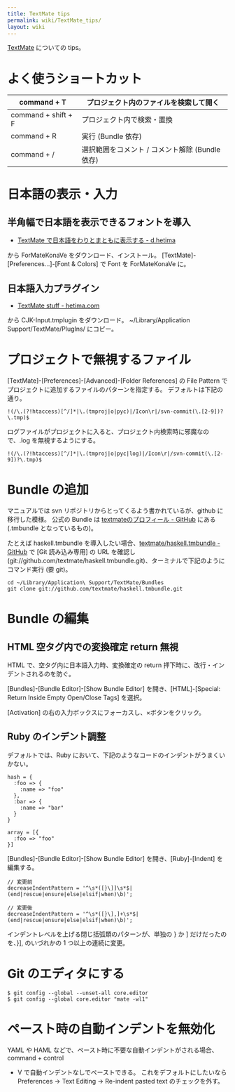 ```yaml
---
title: TextMate tips
permalink: wiki/TextMate_tips/
layout: wiki
---
```


[TextMate](http://macromates.com/) についての tips。

よく使うショートカット
======================

|command + T|プロジェクト内のファイルを検索して開く|
|-----------|--------------------------------------|
|command + shift + F|プロジェクト内で検索・置換|
|command + R|実行 (Bundle 依存)|
|command + /|選択範囲をコメント / コメント解除 (Bundle 依存)|

日本語の表示・入力
==================

半角幅で日本語を表示できるフォントを導入
----------------------------------------

-   [TextMate で日本語をわりとまともに表示する -
    d.hetima](http://d.hatena.ne.jp/hetima/20061102/1162435711)

から ForMateKonaVe をダウンロード、インストール。
[TextMate]-[Preferences...]-[Font & Colors] で Font を ForMateKonaVe
に。

日本語入力プラグイン
--------------------

-   [TextMate stuff - hetima.com](http://hetima.com/textmate/index.html)

から CJK-Input.tmplugin をダウンロード。 \~/Library/Application
Support/TextMate/PlugIns/ にコピー。

プロジェクトで無視するファイル
==============================

[TextMate]-[Preferences]-[Advanced]-[Folder References] の File Pattern
でプロジェクトに追加するファイルのパターンを指定する。
デフォルトは下記の通り。

    !(/\.(?!htaccess)[^/]*|\.(tmproj|o|pyc)|/Icon\r|/svn-commit(\.[2-9])?\.tmp)$

ログファイルがプロジェクトに入ると、プロジェクト内検索時に邪魔なので、.log
を無視するようにする。

    !(/\.(?!htaccess)[^/]*|\.(tmproj|o|pyc|log)|/Icon\r|/svn-commit(\.[2-9])?\.tmp)$

Bundle の追加
=============

マニュアルでは svn リポジトリからとってくるよう書かれているが、github
に移行した模様。 公式の Bundle は [textmateのプロフィール -
GitHub](https://github.com/textmate) にある (.tmbundle
となっているもの)。

たとえば haskell.tmbundle を導入したい場合、[textmate/haskell.tmbundle -
GitHub](https://github.com/textmate/haskell.tmbundle) で [Git
読み込み専用] の URL を確認し
(git://github.com/textmate/haskell.tmbundle.git)、ターミナルで下記のようにコマンド実行
(要 git)。

    cd ~/Library/Application\ Support/TextMate/Bundles
    git clone git://github.com/textmate/haskell.tmbundle.git

Bundle の編集
=============

HTML 空タグ内での変換確定 return 無視
-------------------------------------

HTML で、空タグ内に日本語入力時、変換確定の return
押下時に、改行・インデントされるのを防ぐ。

[Bundles]-[Bundle Editor]-[Show Bundle Editor] を開き、[HTML]-[Special:
Return Inside Empty Open/Close Tags] を選択。

[Activation] の右の入力ボックスにフォーカスし、×ボタンをクリック。

Ruby のインデント調整
---------------------

デフォルトでは、Ruby
において、下記のようなコードのインデントがうまくいかない。

``` {.ruby}
hash = {
  :foo => {
    :name => "foo"
  },
  :bar => {
    :name => "bar"
  }
}

array = [{
  :foo => "foo"
}]
```

[Bundles]-[Bundle Editor]-[Show Bundle Editor] を開き、[Ruby]-[Indent]
を編集する。

    // 変更前
    decreaseIndentPattern = '^\s*([}\]]\s*$|(end|rescue|ensure|else|elsif|when)\b)';

    // 変更後
    decreaseIndentPattern = '^\s*([}\],]+\s*$|(end|rescue|ensure|else|elsif|when)\b)';

インデントレベルを上げる閉じ括弧類のパターンが、単独の } か ]
だけだったのを、}], のいづれかの 1 つ以上の連続に変更。

Git のエディタにする
====================

``` {.bash}
$ git config --global --unset-all core.editor
$ git config --global core.editor "mate -wl1"
```

ペースト時の自動インデントを無効化
==================================

YAML や HAML
などで、ペースト時に不要な自動インデントがされる場合、command + control
+ V で自動インデントなしでペーストできる。 これをデフォルトにしたいなら
Preferences -\> Text Editing -\> Re-indent pasted text
のチェックを外す。
